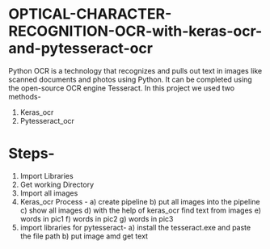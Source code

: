 # OPTICAL-CHARACTER-RECOGNITION-OCR-with-keras-ocr-and-pytesseract-ocr
Python OCR is a technology that recognizes and pulls out text in images like scanned documents and photos using Python. It can be completed using the open-source OCR engine Tesseract.
In this project we used two methods-

1. Keras_ocr
2. Pytesseract_ocr

# Steps-

1. Import Libraries
2. Get working Directory
3. Import all images
4. Keras_ocr Process - 
a) create pipeline
b) put all images into the pipeline
c) show all images
d) with the help of keras_ocr find text from images
e) words in pic1
f) words in pic2
g) words in pic3
5. import libraries for pytesseract- 
a) install the tesseract.exe and paste the file path
b) put image amd get text
